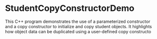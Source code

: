 # StudentCopyConstructorDemo
This C++ program demonstrates the use of a parameterized constructor and a copy constructor to initialize and copy student objects. It highlights how object data can be duplicated using a user-defined copy constructo
